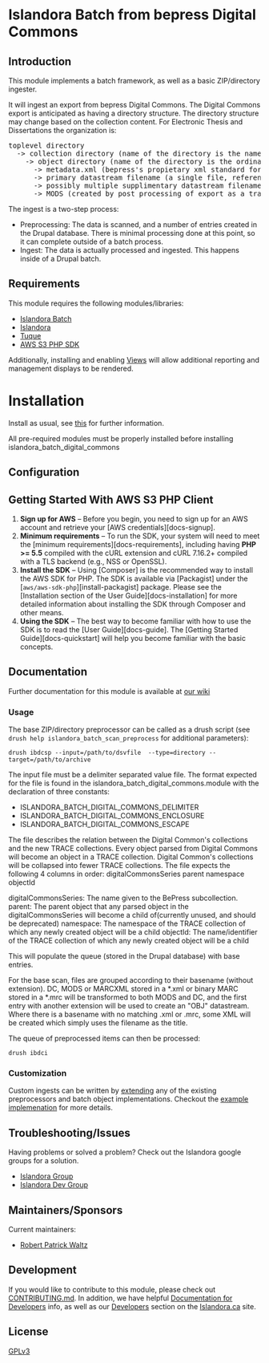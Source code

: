 # Islandora Batch from bepress Digital Commons

## Introduction

This module implements a batch framework, as well as a basic ZIP/directory ingester.

It will ingest an export from bepress Digital Commons.  The Digital Commons
export is anticipated as having a directory structure.  The directory structure may change based on the collection content. For Electronic Thesis and Dissertations the organization is:

<pre>
toplevel directory
  -> collection directory (name of the directory is the name of the collection)
    -> object directory (name of the directory is the ordinal value of the object in the collection)
      -> metadata.xml (bepress's propietary xml standard for metadata of the object)
      -> primary datastream filename (a single file, referenced in metadata.xml)
      -> possibly multiple supplimentary datastream filenames (one or more files, referenced in metadata.xml)
      -> MODS (created by post processing of export as a transform from the metadata.xml)
</pre> 
The ingest is a two-step process:

* Preprocessing: The data is scanned, and a number of entries created in the
  Drupal database.  There is minimal processing done at this point, so it can
  complete outside of a batch process.
* Ingest: The data is actually processed and ingested. This happens inside of
  a Drupal batch.

## Requirements

This module requires the following modules/libraries:

* [Islandora Batch](https://github.com/islandora/islandora_batch)
* [Islandora](https://github.com/islandora/islandora)
* [Tuque](https://github.com/islandora/tuque)
* [AWS S3 PHP SDK](https://github.com/aws/aws-sdk-php)

Additionally, installing and enabling [Views](https://drupal.org/project/views)
will allow additional reporting and management displays to be rendered.


# Installation

Install as usual, see [this](https://drupal.org/documentation/install/modules-themes/modules-7) for further information.

All pre-required modules must be properly installed before installing islandora_batch_digital_commons

## Configuration

## Getting Started With AWS S3 PHP Client

1. **Sign up for AWS** – Before you begin, you need to
   sign up for an AWS account and retrieve your [AWS credentials][docs-signup].
2. **Minimum requirements** – To run the SDK, your system will need to meet the
   [minimum requirements][docs-requirements], including having **PHP >= 5.5**
   compiled with the cURL extension and cURL 7.16.2+ compiled with a TLS
   backend (e.g., NSS or OpenSSL).
3. **Install the SDK** – Using [Composer] is the recommended way to install the
   AWS SDK for PHP. The SDK is available via [Packagist] under the
   [`aws/aws-sdk-php`][install-packagist] package. Please see the
   [Installation section of the User Guide][docs-installation] for more
   detailed information about installing the SDK through Composer and other
   means.
4. **Using the SDK** – The best way to become familiar with how to use the SDK
   is to read the [User Guide][docs-guide]. The
   [Getting Started Guide][docs-quickstart] will help you become familiar with
   the basic concepts.


## Documentation

Further documentation for this module is available at [our wiki](https://wiki.duraspace.org/display/ISLANDORA/Islandora+Batch)

### Usage

The base ZIP/directory preprocessor can be called as a drush script (see `drush help islandora_batch_scan_preprocess` for additional parameters):

`drush ibdcsp --input=/path/to/dsvfile  --type=directory --target=/path/to/archive `

The input file must be a delimiter separated value file.  The format expected for the file is found in the islandora_batch_digital_commons.module with the declaration of three constants:
* ISLANDORA_BATCH_DIGITAL_COMMONS_DELIMITER
* ISLANDORA_BATCH_DIGITAL_COMMONS_ENCLOSURE
* ISLANDORA_BATCH_DIGITAL_COMMONS_ESCAPE

The file describes the relation between the Digital Common's collections and the new TRACE collections.  Every object parsed from Digital Commons will become an object in a TRACE collection.  Digital Common's collections will be collapsed into fewer TRACE collections. 
The file expects the following 4 columns in order:
digitalCommonsSeries parent namespace objectId

digitalCommonsSeries: The name given to the BePress subcollection.
parent:  The parent object that any parsed object in the digitalCommonsSeries will become a child of(currently unused, and should be deprecated)
namespace: The namespace of the TRACE collection of which any newly created object will be a child
objectId: The name/identifier of the TRACE collection of which any newly created object will be a child


This will populate the queue (stored in the Drupal database) with base entries.

For the base scan, files are grouped according to their basename (without extension). DC, MODS or MARCXML stored in a *.xml or binary MARC stored in a *.mrc will be transformed to both MODS and DC, and the first entry with another extension will be used to create an "OBJ" datastream. Where there is a basename with no matching .xml or .mrc, some XML will be created which simply uses the filename as the title.

The queue of preprocessed items can then be processed:

`drush ibdci`


### Customization

Custom ingests can be written by [extending](http://github.com/Islandora/islandora_batch/wiki/How-To-Extend) any of the existing preprocessors and batch object implementations. Checkout the [example implemenation](http://github.com/Islandora/islandora_batch/wiki/Example-Implementation-Tutorial) for more details.

## Troubleshooting/Issues

Having problems or solved a problem? Check out the Islandora google groups for a solution.

* [Islandora Group](https://groups.google.com/forum/?hl=en&fromgroups#!forum/islandora)
* [Islandora Dev Group](https://groups.google.com/forum/?hl=en&fromgroups#!forum/islandora-dev)

## Maintainers/Sponsors

Current maintainers:

* [Robert Patrick Waltz](https://github.com/robert-patrick-waltz)

## Development

If you would like to contribute to this module, please check out [CONTRIBUTING.md](CONTRIBUTING.md). In addition, we have helpful [Documentation for Developers](https://github.com/Islandora/islandora/wiki#wiki-documentation-for-developers) info, as well as our [Developers](http://islandora.ca/developers) section on the [Islandora.ca](http://islandora.ca) site.

## License

[GPLv3](http://www.gnu.org/licenses/gpl-3.0.txt)
